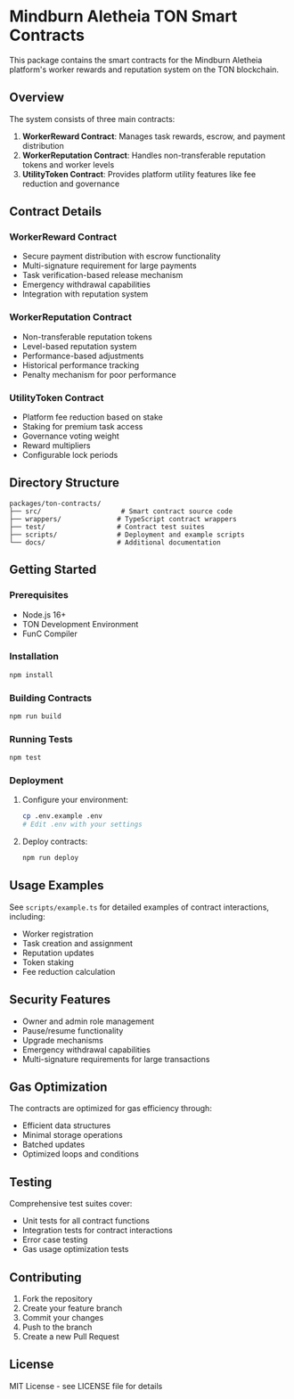 # Mindburn Aletheia TON Smart Contracts

This package contains the smart contracts for the Mindburn Aletheia platform's worker rewards and reputation system on the TON blockchain.

## Overview

The system consists of three main contracts:

1. **WorkerReward Contract**: Manages task rewards, escrow, and payment distribution
2. **WorkerReputation Contract**: Handles non-transferable reputation tokens and worker levels
3. **UtilityToken Contract**: Provides platform utility features like fee reduction and governance

## Contract Details

### WorkerReward Contract

- Secure payment distribution with escrow functionality
- Multi-signature requirement for large payments
- Task verification-based release mechanism
- Emergency withdrawal capabilities
- Integration with reputation system

### WorkerReputation Contract

- Non-transferable reputation tokens
- Level-based reputation system
- Performance-based adjustments
- Historical performance tracking
- Penalty mechanism for poor performance

### UtilityToken Contract

- Platform fee reduction based on stake
- Staking for premium task access
- Governance voting weight
- Reward multipliers
- Configurable lock periods

## Directory Structure

```
packages/ton-contracts/
├── src/                    # Smart contract source code
├── wrappers/              # TypeScript contract wrappers
├── test/                  # Contract test suites
├── scripts/               # Deployment and example scripts
└── docs/                  # Additional documentation
```

## Getting Started

### Prerequisites

- Node.js 16+
- TON Development Environment
- FunC Compiler

### Installation

```bash
npm install
```

### Building Contracts

```bash
npm run build
```

### Running Tests

```bash
npm test
```

### Deployment

1. Configure your environment:
   ```bash
   cp .env.example .env
   # Edit .env with your settings
   ```

2. Deploy contracts:
   ```bash
   npm run deploy
   ```

## Usage Examples

See `scripts/example.ts` for detailed examples of contract interactions, including:

- Worker registration
- Task creation and assignment
- Reputation updates
- Token staking
- Fee reduction calculation

## Security Features

- Owner and admin role management
- Pause/resume functionality
- Upgrade mechanisms
- Emergency withdrawal capabilities
- Multi-signature requirements for large transactions

## Gas Optimization

The contracts are optimized for gas efficiency through:

- Efficient data structures
- Minimal storage operations
- Batched updates
- Optimized loops and conditions

## Testing

Comprehensive test suites cover:

- Unit tests for all contract functions
- Integration tests for contract interactions
- Error case testing
- Gas usage optimization tests

## Contributing

1. Fork the repository
2. Create your feature branch
3. Commit your changes
4. Push to the branch
5. Create a new Pull Request

## License

MIT License - see LICENSE file for details 